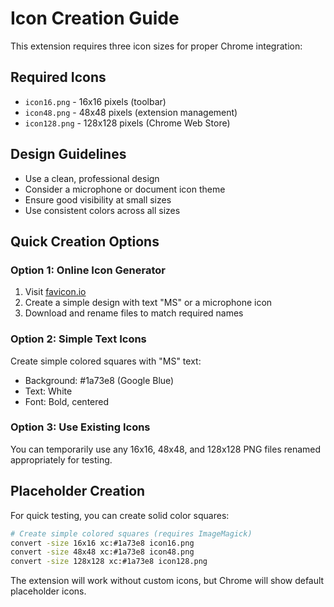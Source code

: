 # Icon Creation Guide

This extension requires three icon sizes for proper Chrome integration:

## Required Icons
- `icon16.png` - 16x16 pixels (toolbar)
- `icon48.png` - 48x48 pixels (extension management)
- `icon128.png` - 128x128 pixels (Chrome Web Store)

## Design Guidelines
- Use a clean, professional design
- Consider a microphone or document icon theme
- Ensure good visibility at small sizes
- Use consistent colors across all sizes

## Quick Creation Options

### Option 1: Online Icon Generator
1. Visit [favicon.io](https://favicon.io/favicon-generator/)
2. Create a simple design with text "MS" or a microphone icon
3. Download and rename files to match required names

### Option 2: Simple Text Icons
Create simple colored squares with "MS" text:
- Background: #1a73e8 (Google Blue)
- Text: White
- Font: Bold, centered

### Option 3: Use Existing Icons
You can temporarily use any 16x16, 48x48, and 128x128 PNG files renamed appropriately for testing.

## Placeholder Creation
For quick testing, you can create solid color squares:
```bash
# Create simple colored squares (requires ImageMagick)
convert -size 16x16 xc:#1a73e8 icon16.png
convert -size 48x48 xc:#1a73e8 icon48.png  
convert -size 128x128 xc:#1a73e8 icon128.png
```

The extension will work without custom icons, but Chrome will show default placeholder icons.